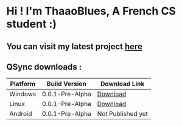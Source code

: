# Hi ! I'm ThaaoBlues, A French CS student :)

## You can visit my latest project [here](https://github.com/thaaoblues/qsync)
## QSync downloads :

| Platform     | Build Version | Download Link                                                 |
|--------------|---------------|---------------------------------------------------------------|
| Windows      | 0.0.1-Pre-Alpha        | [Download](https://github.com/ThaaoBlues/qsync/releases/download/0.0.3-Beta/qsync_windows_x64.exe) |
| Linux        | 0.0.1-Pre-Alpha        | [Download](https://github.com/ThaaoBlues/qsync/releases/download/0.0.3-Beta/qsync_linux) |
| Android      | 0.0.1-Pre-Alpha        | Not Published yet                                        |
